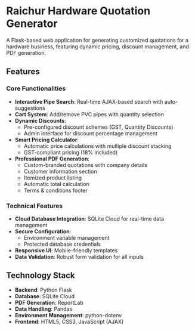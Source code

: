 # Raichur Hardware Quotation Generator
A Flask-based web application for generating customized quotations for a hardware business, featuring dynamic pricing, discount management, and PDF generation.

## Features

### Core Functionalities
- **Interactive Pipe Search**: Real-time AJAX-based search with auto-suggestions
- **Cart System**: Add/remove PVC pipes with quantity selection
- **Dynamic Discounts**:
  - Pre-configured discount schemes (GST, Quantity Discounts)
  - Admin interface for discount percentage management
- **Smart Pricing Calculator**:
  - Automatic price calculations with multiple discount stacking
  - GST-compliant pricing (18% included)
- **Professional PDF Generation**:
  - Custom-branded quotations with company details
  - Customer information section
  - Itemized product listing
  - Automatic total calculation
  - Terms & conditions footer

### Technical Features
- **Cloud Database Integration**: SQLite Cloud for real-time data management
- **Secure Configuration**:
  - Environment variable management
  - Protected database credentials
- **Responsive UI**: Mobile-friendly templates
- **Data Validation**: Robust form validation for all inputs

## Technology Stack

- **Backend**: Python Flask
- **Database**: SQLite Cloud
- **PDF Generation**: ReportLab
- **Data Handling**: Pandas
- **Environment Management**: python-dotenv
- **Frontend**: HTML5, CSS3, JavaScript (AJAX)

